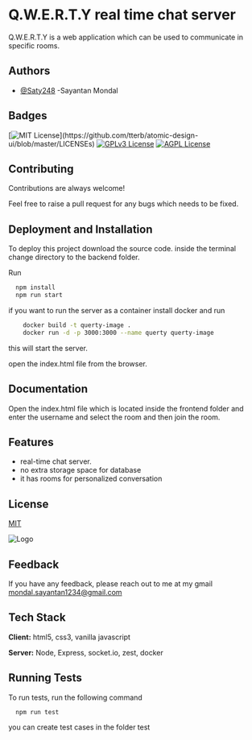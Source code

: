 
# Q.W.E.R.T.Y real time chat server

Q.W.E.R.T.Y is a web application which can be used to communicate in specific rooms.





## Authors

- [@Saty248](https://www.github.com/Saty248) -Sayantan Mondal


## Badges



[![MIT License](https://img.shields.io/apm/l/atomic-design-ui.svg?)](https://github.com/tterb/atomic-design-ui/blob/master/LICENSEs)
[![GPLv3 License](https://img.shields.io/amo/dw/facebook)](https://opensource.org/licenses/)
[![AGPL License](https://img.shields.io/node/v/passport/latest?style=plastic)](http://www.gnu.org/licenses/agpl-3.0)


## Contributing

Contributions are always welcome!

Feel free to raise a pull request for any bugs which needs to be fixed.


## Deployment and Installation

To deploy this project download the source code.
inside the terminal change directory to the backend folder.

Run
```bash
  npm install
  npm run start
```

if you want to run the server as a container install docker and run
```bash
    docker build -t querty-image .
    docker run -d -p 3000:3000 --name querty querty-image
```
this will start the server.

open the index.html file from the browser.



## Documentation

Open the index.html file which is located inside the frontend folder and enter the username and select the room and then join the room.


## Features

- real-time chat server.
- no extra storage space for database
- it has rooms for personalized conversation
 






    
## License

[MIT](https://choosealicense.com/licenses/mit/)


![Logo](https://toppng.com/uploads/preview/font-awesome-smile-11549856135ynulwgcqff.png)


## Feedback

If you have any feedback, please reach out to me at my gmail mondal.sayantan1234@gmail.com


## Tech Stack

**Client:** html5, css3, vanilla javascript

**Server:** Node, Express, socket.io, zest, docker


## Running Tests

To run tests, run the following command

```bash
  npm run test
```

you can  create test cases in the folder test 